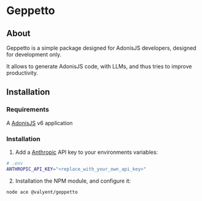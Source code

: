 # Geppetto

## About

Geppetto is a simple package designed for AdonisJS developers, designed for development only.

It allows to generate AdonisJS code, with LLMs, and thus tries to improve productivity.

## Installation

### Requirements

A [AdonisJS](https://adonisjs.com) v6 application

### Installation

1. Add a [Anthropic](https://www.anthropic.com) API key to your environments variables:

```bash
# .env
ANTHROPIC_API_KEY="<replace_with_your_own_api_key>"
```

2. Installation the NPM module, and configure it:

```bash
node ace @valyent/geppetto
```
